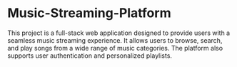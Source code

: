 # Music-Streaming-Platform
This project is a full-stack web application designed to provide users with a seamless music streaming experience. It allows users to browse, search, and play songs from a wide range of music categories. The platform also supports user authentication and personalized playlists.
